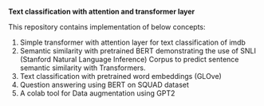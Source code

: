 **Text classification with attention and transformer layer**

This repository contains implementation of below concepts:
1. Simple transformer with attention layer for text classification of imdb
2. Semantic similarity with pretrained BERT demonstrating the use of SNLI (Stanford Natural Language Inference) Corpus to predict sentence semantic similarity with Transformers.
3. Text classification with pretrained word embeddings (GLOve)
4. Question answering using BERT on SQUAD dataset
5. A colab tool for Data augmentation using GPT2 
